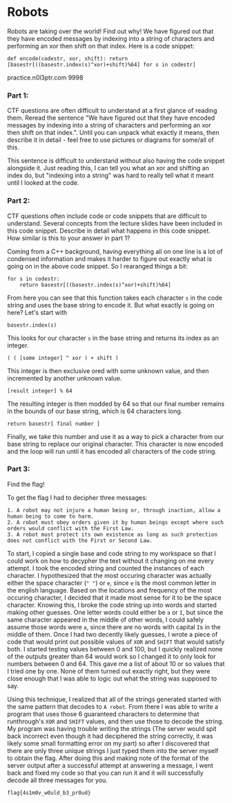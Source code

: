 # Robots

Robots are taking over the world! Find out why! We have figured out that they have encoded 
messages by indexing into a string of characters and performing an xor then shift on that 
index. Here is a code snippet:

    def encode(codestr, xor, shift): return [basestr[((basestr.index(s)^xor)+shift)%64] for s in codestr]

practice.n0l3ptr.com 9998


### Part 1:
CTF questions are often difficult to understand at a first glance of reading them. Reread 
the sentence "We have figured out that they have encoded messages by indexing into a string 
of characters and performing an xor then shift on that index.". Until you can unpack what 
exactly it means, then describe it in detail - feel free to use pictures or diagrams for 
some/all of this.

This sentence is difficult to understand without also having the code snippet alongside it.
Just reading this, I can tell you what an xor and shifting an index do, but "indexing into a
string" was hard to really tell what it meant until I looked at the code.


### Part 2:
CTF questions often include code or code snippets that are difficult to understand. Several 
concepts from the lecture slides have been included in this code snippet. Describe in detail 
what happens in this code snippet. How similar is this to your answer in part 1?

Coming from a C++ background, having everything all on one line is a lot of condensed
information and makes it harder to figure out exactly what is going on in the above code
snippet. So I rearanged things a bit:
    
    for s in codestr:
        return basestr[((basestr.index(s)^xor)+shift)%64]

From here you can see that this function takes each character `s` in the code string and uses 
the base string to encode it. But what exactly is going on here? Let's start with

    basestr.index(s)

This looks for our character `s` in the base string and returns its index as an integer.

    ( ( [some integer] ^ xor ) + shift )
    
This integer is then exclusive ored with some unknown value, and then incremented by another
unknown value.

    [result integer] % 64
    
The resulting integer is then modded by 64 so that our final number remains in the bounds of
our base string, which is 64 characters long.

    return basestr[ final number ]
   
Finally, we take this number and use it as a way to pick a character from our base string to
replace our original character. This character is now encoded and the loop will run until it
has encoded all characters of the code string.


### Part 3:
Find the flag!

To get the flag I had to decipher three messages:

    1. A robot may not injure a human being or, through inaction, allow a human being to come to harm. 
    2. A robot must obey orders given it by human beings except where such orders would conflict with the First Law. 
    3. A robot must protect its own existence as long as such protection does not conflict with the First or Second Law.
    
To start, I copied a single base and code string to my workspace so that I could work on how to
decypher the text without it changing on me every attempt. I took the encoded string and counted
the instances of each character. I hypothesized that the most occuring character was actually 
either the space character (`" "`) or `e`, since `e` is the most common letter in the english language. 
Based on the locations and frequency of the most occuring character, I decided that it made most 
sense for it to be the space character. Knowing this, I broke the code string up into words and 
started making other guesses. One letter words could either be `a` or `I`, but since the same 
character appeared in the middle of other words, I could safely assume those words were `a`, since 
there are no words with capital `I`s in the middle of them. Once I had two decently likely guesses, 
I wrote a piece of code that would print out possible values of `XOR` and `SHIFT` that would satisfy both.
I started testing values between 0 and 100, but I quickly realized none of the outputs greater than
64 would work so I changed it to only look for numbers between 0 and 64. This gave me a list of about
10 or so values that I tried one by one. None of them turned out exactly right, but they were close
enough that I was able to logic out what the string was supposed to say. 

Using this technique, I realized that all of the strings generated started with the same pattern that 
decodes to `A robot`. From there I was able to write a program that uses those 6 guaranteed characters
to determine that runthrough's `XOR` and `SHIFT` values, and then use those to decode the string. My program
was having trouble writing the strings (The server would spit back incorrect even though it had 
deciphered the string correctly, it was likely some small formatting error on my part) so after I 
discovered that there are only three unique strings I just typed them into the server myself to obtain
the flag. After doing this and making note of the format of the server output after a successful attempt
at answering a message, I went back and fixed my code so that you can run it and it will successfully decode
all three messages for you.

    flag{4s1m0v_w0uld_b3_pr0ud}

